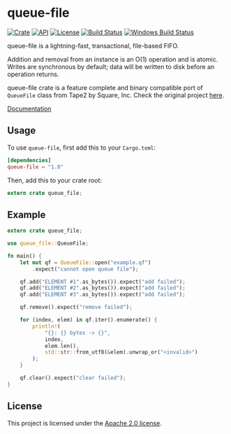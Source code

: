# queue-file

[![Crate](https://img.shields.io/crates/v/queue-file.svg)](https://crates.io/crates/queue-file)
[![API](https://docs.rs/queue-file/badge.svg)](https://docs.rs/queue-file)
[![License](https://img.shields.io/badge/license-Apache--2.0-blue.svg)](LICENSE)
[![Build Status](https://travis-ci.org/ing-systems/queue-file.svg?branch=master)](https://travis-ci.org/ing-systems/queue-file)
[![Windows Build Status](https://ci.appveyor.com/api/projects/status/loj512o2qo6q0rwg?svg=true)](https://ci.appveyor.com/project/khrs/queue-file)

queue-file is a lightning-fast, transactional, file-based FIFO.

Addition and removal from an instance is an O(1) operation and is atomic.
Writes are synchronous by default; data will be written to disk before an operation returns.

queue-file crate is a feature complete and binary compatible port of `QueueFile` class from
Tape2 by Square, Inc. Check the original project [here](https://github.com/square/tape).

[Documentation](https://docs.rs/queue-file)

## Usage

To use `queue-file`, first add this to your `Cargo.toml`:

```toml
[dependencies]
queue-file = "1.0"
```

Then, add this to your crate root:

```rust
extern crate queue_file;
```

## Example

```rust
extern crate queue_file;

use queue_file::QueueFile;

fn main() {
    let mut qf = QueueFile::open("example.qf")
        .expect("cannot open queue file");

    qf.add("ELEMENT #1".as_bytes()).expect("add failed");
    qf.add("ELEMENT #2".as_bytes()).expect("add failed");
    qf.add("ELEMENT #3".as_bytes()).expect("add failed");

    qf.remove().expect("remove failed");

    for (index, elem) in qf.iter().enumerate() {
        println!(
            "{}: {} bytes -> {}",
            index,
            elem.len(),
            std::str::from_utf8(&elem).unwrap_or("<invalid>")
        );
    }

    qf.clear().expect("clear failed");
}
```

## License

This project is licensed under the [Apache 2.0 license](LICENSE).
